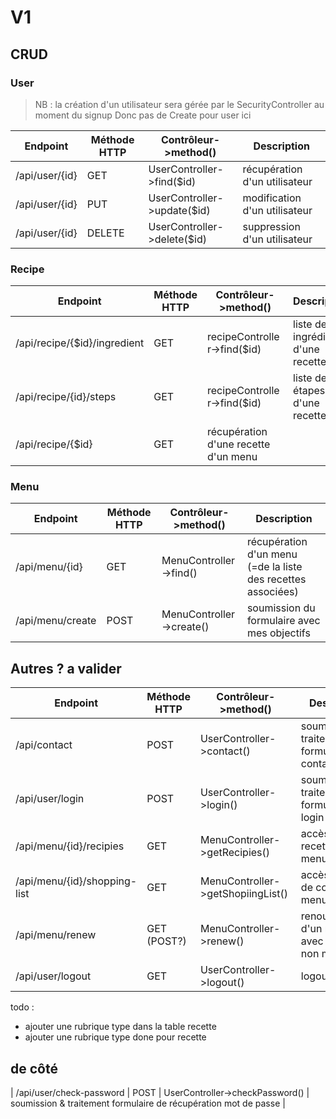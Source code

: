 # V1

## CRUD 

### User

> NB : la création d'un utilisateur sera gérée par le SecurityController au moment du signup
> Donc pas de Create pour user ici

| Endpoint  | Méthode HTTP | Contrôleur->method() | Description |
| --        | --           | --                   | --    |
| /api/user/{id}| GET | UserController->find($id) | récupération d'un utilisateur |
| /api/user/{id}| PUT | UserController->update($id) | modification d'un utilisateur |
| /api/user/{id}| DELETE | UserController->delete($id) | suppression d'un utilisateur |

### Recipe

| Endpoint  | Méthode HTTP | Contrôleur->method() | Description |
| --        | --           | --                   | --    |
| /api/recipe/{$id}/ingredient | GET | recipeController->find($id) | liste des ingrédients d'une recette |
| /api/recipe/{id}/steps | GET |  recipeController->find($id) | liste des étapes d'une recette  |
| /api/recipe/{$id} | GET | récupération d'une recette d'un menu |

### Menu

| Endpoint  | Méthode HTTP | Contrôleur->method() | Description |
| --        | --           | --                   | --    |
| /api/menu/{id} | GET | MenuController->find() | récupération d'un menu (=de la liste des recettes associées) |
| /api/menu/create | POST | MenuController->create() | soumission du formulaire avec mes objectifs |

## Autres ? a valider

| Endpoint  | Méthode HTTP | Contrôleur->method() | Description |
| --        | --           | --                   | --    |
| /api/contact | POST | UserController->contact() | soumission & traitement formulaire de contact |
| /api/user/login | POST | UserController->login() | soumission & traitement formulaire de login |
| /api/menu/{id}/recipies | GET | MenuController->getRecipies() | accès aux recettes d'un menu |
| /api/menu/{id}/shopping-list | GET | MenuController->getShopiingList() | accès à la liste de course d'un menu |
| /api/menu/renew | GET (POST?) | MenuController->renew() | renouvellement d'un menu avec critères non modifiés |
| /api/user/logout | GET | UserController->logout() | logout |


todo : 
- ajouter une rubrique type dans la table recette
- ajouter une rubrique type done pour recette



## de côté

| /api/user/check-password | POST | UserController->checkPassword() | soumission & traitement formulaire de récupération mot de passe |
